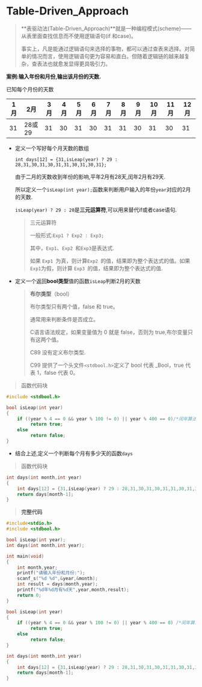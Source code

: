 # Table-Driven_Approach

>**表驱动法(Table-Driven_Approach)**就是一种编程模式(scheme)——从表里面查找信息而不使用逻辑语句(if 和case)。
>
>事实上，凡是能通过逻辑语句来选择的事物，都可以通过查表来选择。对简单的情况而言，使用逻辑语句更为容易和直白。但随着逻辑链的越来越复杂，查表法也就愈发显得更具吸引力。

**案例:输入年份和月份,输出该月份的天数.**

已知每个月份的天数

| 1月  | 2月    | 3月  | 4月  | 5月  | 6月  | 7月  | 8月  | 9月  | 10月 | 11月 | 12月 |
| ---- | ------ | ---- | ---- | ---- | ---- | ---- | ---- | ---- | ---- | ---- | ---- |
| 31   | 28或29 | 31   | 30   | 31   | 30   | 31   | 31   | 30   | 31   | 30   | 31   |

- 定义一个写好每个月天数的数组

  `int days[12] = {31,isLeap(year) ? 29 : 28,31,30,31,30,31,31,30,31,30,31};`

  由于二月的天数收到年份的影响,平年2月有28天,闰年2月有29天.

  所以定义一个`isLeap(int year);`函数来判断用户输入的年份`year`对应的2月的天数.

  `isLeap(year) ? 29 : 28`是**三元运算符**,可以用来替代if或者case语句.

  > 三元运算符
  >
  > 一般形式:`Exp1 ? Exp2 : Exp3;`
  >
  > 其中，`Exp1`、`Exp2 `和` Exp3 `是表达式.
  >
  > 如果 `Exp1 `为真，则计算`Exp2 `的值，结果即为整个表达式的值。如果` Exp1 `为假，则计算 `Exp3 `的值，结果即为整个表达式的值.

- 定义一个返回**bool类型**值的函数`isLeap`判断2月的天数

  > **布尔类型**（bool）
  >
  > 布尔类型只有两个值，false 和 true。
  >
  > 通常用来判断条件是否成立。
  >
  > C语言语法规定，如果变量值为 0 就是 false，否则为 true,布尔变量只有这两个值。	
  >
  > C89 没有定义布尔类型.
  >
  > C99 提供了一个头文件` <stdbool.h> `定义了 bool 代表 _Bool，true 代表 1，false 代表 0。

> 函数代码块

```C
#include <stdbool.h>

bool isLeap(int year)
{
    if ((year % 4 == 0 && year % 100 != 0) || year % 400 == 0)/*闰年算法*/
         return true;
	else
         return false;
}
```

- 结合上述,定义一个判断每个月有多少天的函数`days`

> 函数代码块

```C
int days(int month,int year)
{
	int days[12] = {31,isLeap(year) ? 29 : 28,31,30,31,30,31,31,30,31,30,31};
    return days[month-1];
}
```

> **完整代码**

```C
#include<stdio.h>
#include <stdbool.h>

bool isLeap(int year);
int days(int month,int year);

int main(void)
{
    int month,year;
    printf("请输入年份和月份:");
	scanf_s("%d %d",&year,&month);
    int result = days(month,year);
    printf("%d年%d月有%d天",year,month,result);
	return 0;
}

bool isLeap(int year)
{
    if ((year % 4 == 0 && year % 100 != 0) || year % 400 == 0) /*闰年算法*/
         return true;
	else
         return false;
}

int days(int month,int year)
{
	int days[12] = {31,isLeap(year) ? 29 : 28,31,30,31,30,31,31,30,31,30,31};
    return days[month-1];
}
```

